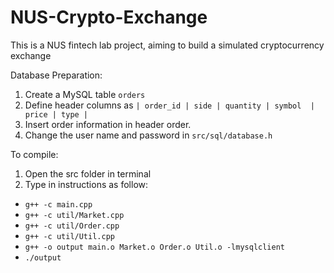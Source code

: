 # NUS-Crypto-Exchange
This is a NUS fintech lab project, aiming to build a simulated cryptocurrency exchange

Database Preparation:
1. Create a MySQL table ```orders```
2. Define header columns as ```| order_id | side | quantity | symbol  | price | type |```
3. Insert order information in header order.
4. Change the user name and password in ```src/sql/database.h```

To compile:
1. Open the src folder in terminal
2. Type in instructions as follow:
- ```g++ -c main.cpp```
- ```g++ -c util/Market.cpp```
- ```g++ -c util/Order.cpp```
- ```g++ -c util/Util.cpp```
- ```g++ -o output main.o Market.o Order.o Util.o -lmysqlclient```
- ```./output```
